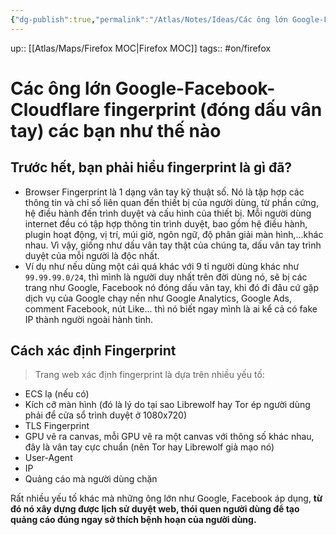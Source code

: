 ```yaml
---
{"dg-publish":true,"permalink":"/Atlas/Notes/Ideas/Các ông lớn Google-Facebook-Cloudflare fingerprint (đóng dấu vân tay) các bạn như thế nào/","noteIcon":""}
---
```


up:: [[Atlas/Maps/Firefox MOC\|Firefox MOC]]
tags:: #on/firefox 

# Các ông lớn Google-Facebook-Cloudflare fingerprint (đóng dấu vân tay) các bạn như thế nào
## Trước hết, bạn phải hiểu fingerprint là gì đã?
- Browser Fingerprint là 1 dạng vân tay kỹ thuật số. Nó là tập hợp các thông tin và chỉ số liên quan đến thiết bị của người dùng, từ phần cứng, hệ điều hành đến trình duyệt và cấu hình của thiết bị. Mỗi người dùng internet đều có tập hợp thông tin trình duyệt, bao gồm hệ điều hành, plugin hoạt động, vị trí, múi giờ, ngôn ngữ, độ phân giải màn hình,...khác nhau. Vì vậy, giống như dấu vân tay thật của chúng ta, dấu vân tay trình duyệt của mỗi người là độc nhất.
- Ví dụ như nếu dùng một cái quá khác với 9 tỉ người dùng khác như `99.99.99.0/24`, thì mình là người duy nhất trên đời dùng nó, sẽ bị các trang như Google, Facebook nó đóng dấu vân tay, khi đó đi đâu cứ gặp dịch vụ của Google chạy nền như Google Analytics, Google Ads, comment Facebook, nút Like... thì nó biết ngay mình là ai kể cả có fake IP thành người ngoài hành tinh.  
  
## Cách xác định Fingerprint

>Trang web xác định fingerprint là dựa trên nhiều yếu tố:  
- ECS lạ (nếu có)
- Kích cỡ màn hình (đó là lý do tại sao Librewolf hay Tor ép người dùng phải để cửa sổ trình duyệt ở 1080x720)
- TLS Fingerprint
- GPU vẽ ra canvas, mỗi GPU vẽ ra một canvas với thông số khác nhau, đây là vân tay cực chuẩn (nên Tor hay Librewolf giả mạo nó)
- User-Agent
- IP
- Quảng cáo mà người dùng chặn

Rất nhiều yếu tố khác mà những ông lớn như Google, Facebook áp dụng, **từ đó nó xây dựng được lịch sử duyệt web, thói quen người dùng để tạo quảng cáo đúng ngay sở thích bệnh hoạn của người dùng.**